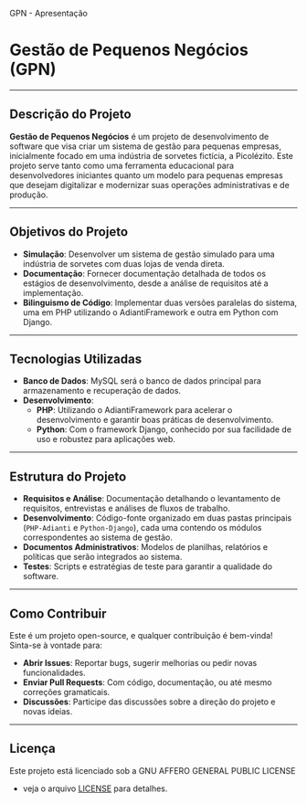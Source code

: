 GPN - Apresentação

# Gestão de Pequenos Negócios (GPN)

---

## Descrição do Projeto

**Gestão de Pequenos Negócios** é um projeto de desenvolvimento de software que visa criar um sistema de gestão para pequenas empresas, inicialmente focado em uma indústria de sorvetes fictícia, a Picolézito. Este projeto serve tanto como uma ferramenta educacional para desenvolvedores iniciantes quanto um modelo para pequenas empresas que desejam digitalizar e modernizar suas operações administrativas e de produção.

---

## Objetivos do Projeto

- **Simulação**: Desenvolver um sistema de gestão simulado para uma indústria de sorvetes com duas lojas de venda direta.
- **Documentação**: Fornecer documentação detalhada de todos os estágios de desenvolvimento, desde a análise de requisitos até a implementação.
- **Bilinguismo de Código**: Implementar duas versões paralelas do sistema, uma em PHP utilizando o AdiantiFramework e outra em Python com Django.

---

## Tecnologias Utilizadas

- **Banco de Dados**: MySQL será o banco de dados principal para armazenamento e recuperação de dados.
- **Desenvolvimento**:
  - **PHP**: Utilizando o AdiantiFramework para acelerar o desenvolvimento e garantir boas práticas de desenvolvimento.
  - **Python**: Com o framework Django, conhecido por sua facilidade de uso e robustez para aplicações web.

---

## Estrutura do Projeto

- **Requisitos e Análise**: Documentação detalhando o levantamento de requisitos, entrevistas e análises de fluxos de trabalho.
- **Desenvolvimento**: Código-fonte organizado em duas pastas principais (`PHP-Adianti` e `Python-Django`), cada uma contendo os módulos correspondentes ao sistema de gestão.
- **Documentos Administrativos**: Modelos de planilhas, relatórios e políticas que serão integrados ao sistema.
- **Testes**: Scripts e estratégias de teste para garantir a qualidade do software.

---

## Como Contribuir

Este é um projeto open-source, e qualquer contribuição é bem-vinda! Sinta-se à vontade para:

- **Abrir Issues**: Reportar bugs, sugerir melhorias ou pedir novas funcionalidades.
- **Enviar Pull Requests**: Com código, documentação, ou até mesmo correções gramaticais.
- **Discussões**: Participe das discussões sobre a direção do projeto e novas ideias.

---

## Licença

Este projeto está licenciado sob a GNU AFFERO GENERAL PUBLIC LICENSE
 - veja o arquivo [LICENSE](LICENSE) para detalhes.

